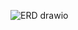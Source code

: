 ![ERD drawio](https://user-images.githubusercontent.com/81552476/161173081-aa4e8c0f-9f3d-4697-8a18-0cf8616f16c2.png)
